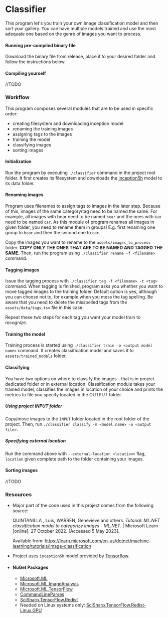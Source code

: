 # Classifier
This program let's you train your own image classification model and then sort your gallery.
You can have multiple models trained and use the most adequate one based on the genre of images you want to process.

#### Running pre-compiled binary file
Download the binary file from release, place it to your desired folder and follow the instructions below.

#### Compiling yourself 
//TODO
### Workflow
This program composes several modules that are to be used in specific order:

- creating filesystem and downloading inception model
- renaming the training images
- assigning tags to the images
- training the model
- classifying images
- sorting images

#### Initialization
Run the program by executing `./classifier` command in the project root folder. It first creates its filesystem
and downloads the [inception5h](https://storage.googleapis.com/download.tensorflow.org/models/inception5h.zip) model to its data folder.

#### Renaming images
Program uses filenames to assign tags to images in the later step. Because of this, images of the same category/tag need to be named the same.
For example, all images with bear need to be named `bear` and the ones with car need to be named `car`.
As this module of program renames all images in given folder, you need to rename them in groups! E.g. first renaming one group to `bear` and then the second one to `car`.

Copy the images you want to rename to the `assets/images_to_process` folder. **COPY ONLY THE ONES THAT ARE TO BE NAMED AND TAGGED THE SAME.**
Then, run the program using `./classifier rename -f <filename>` command.

#### Tagging images
Issue the tagging process with `./classifier tag -f <filename> -t <tag>` command. When tagging is finished, program asks you whether you want to move tagged
images to the training folder. Default option is yes, although you can choose not to, for example when you mess the tag spelling. Be aware that you need to delete
the misspelled tags from the `assets/data/tags.tsv` file in this case.

Repeat these two steps for each tag you want your model train to recognize.

#### Training the model
Training process is started using `./classifier train -o <output model name>` command. It creates classification model and saves it to `assets/trained_models` folder.

#### Classifying 
You have two options on where to classify the images - that is in project dedicated folder or in external location.
Classification module takes your trained model, classifies the images in location of your choice and prints the metrics to file you specify located in
the OUTPUT folder.

##### Using project INPUT folder
Copy/move images to the `INPUT` folder located in the root folder of the project. Then, run `./classifier classify -m <model name> -o <output file>`.

##### Specifying external location
Run the command above with `--external-location <location>` flag, `location` given complete path to the folder containing your images.

#### Sorting images
//TODO

### Resources
- Major part of the code used in this project comes from the following source:

    QUINTANILLA , Luis, WARREN, Genevieve and others. *Tutorial: ML.NET classification model to categorize images - ML.NET.* | Microsoft Learn [online]. 27 October 2022. [Accessed&nbsp;5&nbsp;May&nbsp;2023].

    Available from: https://learn.microsoft.com/en-us/dotnet/machine-learning/tutorials/image-classification

- Project uses `inception5h` model provided by [Tensorflow](https://www.tensorflow.org/).
- #### NuGet Packages
  - [Microsoft.ML](https://www.nuget.org/packages/Microsoft.ML)
  - [Microsoft.ML.ImageAnalysis](https://www.nuget.org/packages/Microsoft.ML.ImageAnalytics)
  - [Microsoft.ML.TensorFlow](https://www.nuget.org/packages/Microsoft.ML.TensorFlow)
  - [CommandLineParses](https://www.nuget.org/packages/CommandLineParser)
  - [SciSharp.TensorFlow.Redist](https://www.nuget.org/packages/SciSharp.TensorFlow.Redist)
  - Needed on Linux systems only: [SciSharp.TensorFlow.Redist-Linux.GPU](https://www.nuget.org/packages/SciSharp.TensorFlow.Redist-Linux-GPU)